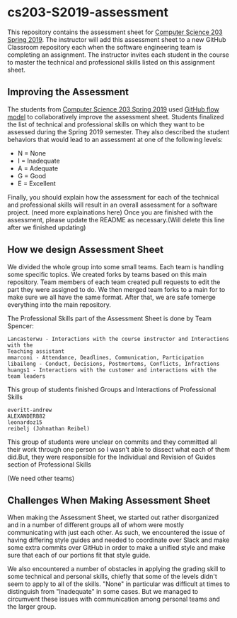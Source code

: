 # cs203-S2019-assessment

This repository contains the assessment sheet for [Computer Science 203 Spring
2019](https://www.gregorykapfhammer.com/teaching/cs203S2019/). The instructor
will add this assessment sheet to a new GitHub Classroom repository each when
the software engineering team is completing an assignment. The instructor
invites each student in the course to master the technical and professional
skills listed on this assignment sheet.

## Improving the Assessment

The students from [Computer Science 203 Spring
2019](https://www.gregorykapfhammer.com/teaching/cs203S2019/) used [GitHub flow
model](https://help.github.com/articles/github-flow/) to collaboratively improve
the assessment sheet. Students finalized the list of technical and
professional skills on which they want to be assessed during the Spring 2019
semester. They also described the student behaviors that would lead to an
assessment at one of the following levels:

* N = None
* I = Inadequate
* A = Adequate
* G = Good
* E = Excellent

Finally, you should explain how the assessment for each of the technical and
professional skills will result in an overall assessment for a software project.
(need more explainations here)
Once you are finished with the assessment, please update the README as
necessary.(Will delete this line after we finished updating)

## How we design Assessment Sheet

We divided the whole group into some small teams. Each team is handling some specific
topics. We created forks by teams based on this main repository. Team members of
each team created pull requests to edit the part they were assigned to do. We
then merged team forks to a main for to make sure we all have the same format.
After that, we are safe tomerge everything into the main repository.

The Professional Skills part of the Assessment Sheet is done by Team Spencer:

```
Lancasterwu - Interactions with the course instructor and Interactions with the
Teaching assistant
mmarconi - Attendance, Deadlines, Communication, Participation
libailong - Conduct, Decisions, Postmortems, Conflicts, Infractions
huangs1 - Interactions with the customer and interactions with the team leaders
```

This group of students finished Groups and Interactions of Professional Skills

```
everitt-andrew
ALEXANDERB82
leonardoz15
reibelj (Johnathan Reibel)
```

This group of students were unclear on commits and they committed all their
work through one person so I wasn't able to dissect what each of them did.But,
they were responsible for the Individual and Revision of Guides section of
Professional Skills

(We need other teams)

## Challenges When Making Assessment Sheet

When making the Assessment Sheet, we started out rather disorganized and in 
a number of different groups all of whom were mostly communicating with just
each other. As such, we encountered the issue of having differing style 
guides and needed to coordinate over Slack and make some extra commits over
GitHub in order to make a unified style and make sure that each of our 
portions fit that style guide. 

We also encountered a number of obstacles in applying the grading skill to 
some technical and personal skills, chiefly that some of the levels didn't 
seem to apply to all of the skills. "None" in particular was difficult at
times to distinguish from "Inadequate" in some cases. But we managed
to circumvent these issues with communication among personal teams and 
the larger group.
